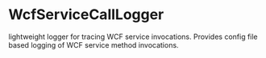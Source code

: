 WcfServiceCallLogger
====================

lightweight  logger for tracing WCF service invocations. Provides config file based logging of WCF service method invocations.